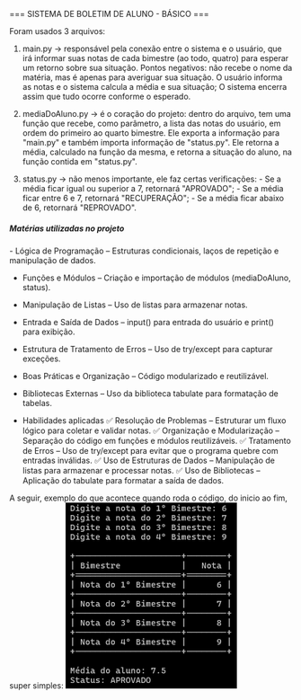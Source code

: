 === SISTEMA DE BOLETIM DE ALUNO - BÁSICO === 

Foram usados 3 arquivos:
  1) main.py -> responsável pela conexão entre o sistema e o usuário, que irá informar suas notas de cada bimestre (ao todo, quatro) para esperar um retorno sobre sua situação. Pontos negativos: não recebe o nome da matéria, mas é apenas para averiguar sua situação. O usuário informa as notas e o sistema calcula a média e sua situação; O sistema encerra assim que tudo ocorre conforme o esperado.

  2) mediaDoAluno.py -> é o coração do projeto: dentro do arquivo, tem uma função que recebe, como parâmetro, a lista das notas do usuário, em ordem do primeiro ao quarto bimestre. Ele exporta a informação para "main.py" e também importa informação de "status.py". Ele retorna a média, calculado na função da mesma, e retorna a situação do aluno, na função contida em "status.py".

  3) status.py -> não menos importante, ele faz certas verificações:
    - Se a média ficar igual ou superior a 7, retornará "APROVADO";
    - Se a média ficar entre 6 e 7, retornará "RECUPERAÇÃO";
    - Se a média ficar abaixo de 6, retornará "REPROVADO".

<h5> Matérias utilizadas no projeto </h5>
  - Lógica de Programação – Estruturas condicionais, laços de repetição e manipulação de dados.

  - Funções e Módulos – Criação e importação de módulos (mediaDoAluno, status).

  - Manipulação de Listas – Uso de listas para armazenar notas.

  - Entrada e Saída de Dados – input() para entrada do usuário e print() para exibição.

  - Estrutura de Tratamento de Erros – Uso de try/except para capturar exceções.

  - Boas Práticas e Organização – Código modularizado e reutilizável.

  - Bibliotecas Externas – Uso da biblioteca tabulate para formatação de tabelas.

- Habilidades aplicadas
  ✅ Resolução de Problemas – Estruturar um fluxo lógico para coletar e validar notas.
  ✅ Organização e Modularização – Separação do código em funções e módulos reutilizáveis.
  ✅ Tratamento de Erros – Uso de try/except para evitar que o programa quebre com entradas inválidas.
  ✅ Uso de Estruturas de Dados – Manipulação de listas para armazenar e processar notas.
  ✅ Uso de Bibliotecas – Aplicação do tabulate para formatar a saída de dados.

A seguir, exemplo do que acontece quando roda o código, do inicio ao fim, super simples:
![Print do CMD](./img/image.png)